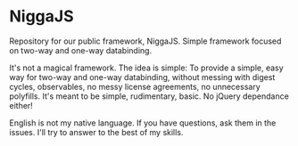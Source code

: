 # NiggaJS
Repository for our public framework, NiggaJS. Simple framework focused on two-way and one-way databinding.


It's not a magical framework. The idea is simple: To provide a simple, easy way for two-way and one-way databinding, without messing with digest cycles, observables, no messy license agreements, no unnecessary polyfills. It's meant to be simple, rudimentary, basic. No jQuery dependance either!


English is not my native language. If you have questions, ask them in the issues. I'll try to answer to the best of my skills.
